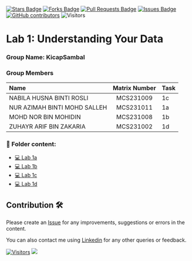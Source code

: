 <a href="https://github.com/drshahizan/BDM/stargazers"><img src="https://img.shields.io/github/stars/drshahizan/BDM" alt="Stars Badge"/></a>
<a href="https://github.com/drshahizan/BDM/network/members"><img src="https://img.shields.io/github/forks/drshahizan/BDM" alt="Forks Badge"/></a>
<a href="https://github.com/drshahizan/BDM/pulls"><img src="https://img.shields.io/github/issues-pr/drshahizan/BDM" alt="Pull Requests Badge"/></a>
<a href="https://github.com/drshahizan/BDM"><img src="https://img.shields.io/github/issues/drshahizan/BDM" alt="Issues Badge"/></a>
<a href="https://github.com/drshahizan/BDM/graphs/contributors"><img alt="GitHub contributors" src="https://img.shields.io/github/contributors/drshahizan/BDM?color=2b9348"></a>
![Visitors](https://api.visitorbadge.io/api/visitors?path=https%3A%2F%2Fgithub.com%2Fdrshahizan%2BDM&labelColor=%23d9e3f0&countColor=%23697689&style=flat)

# Lab 1: Understanding Your Data

### Group Name: KicapSambal
### Group Members

| Name                                     | Matrix Number | Task |
| :----------------------------------------| :-------------: | ------------- |
| NABILA HUSNA BINTI ROSLI         |   MCS231009   | 1c |
| NUR AZIMAH BINTI MOHD SALLEH     |   MCS231011   | 1a |
| MOHD NOR BIN MOHIDIN             |   MCS231008   | 1b |
| ZUHAYR ARIF BIN ZAKARIA          |   MCS231002   | 1d |

### 📂 Folder content:
* [💻 Lab 1a]()
* [💻 Lab 1b](https://github.com/drshahizan/BDM/blob/main/lab/submission/KicapSambal/lab1b.ipynb)
* [💻 Lab 1c](https://github.com/drshahizan/BDM/blob/main/lab/submission/KicapSambal/lab1/ans_lab1c.ipynb)
* [💻 Lab 1d](https://github.com/drshahizan/BDM/blob/main/lab/submission/KicapSambal/Lab_1d.ipynb)

## Contribution 🛠️
Please create an [Issue](https://github.com/drshahizan/BDM/issues) for any improvements, suggestions or errors in the content.

You can also contact me using [Linkedin](https://www.linkedin.com/in/drshahizan/) for any other queries or feedback.

[![Visitors](https://api.visitorbadge.io/api/visitors?path=https%3A%2F%2Fgithub.com%2Fdrshahizan&labelColor=%23697689&countColor=%23555555&style=plastic)](https://visitorbadge.io/status?path=https%3A%2F%2Fgithub.com%2Fdrshahizan)
![](https://hit.yhype.me/github/profile?user_id=81284918)




